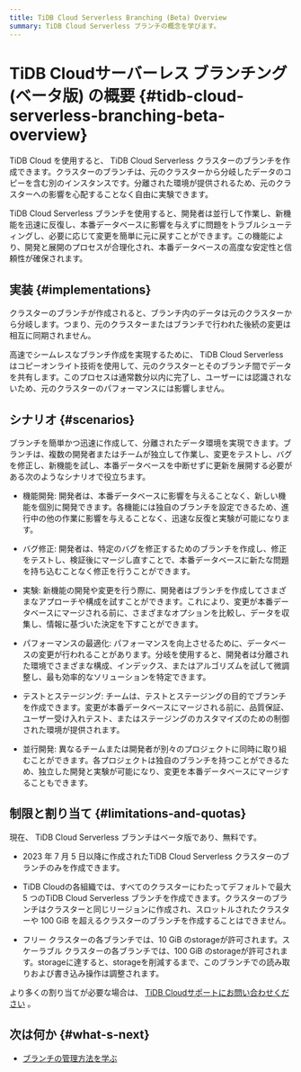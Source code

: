 ```yaml
---
title: TiDB Cloud Serverless Branching (Beta) Overview
summary: TiDB Cloud Serverless ブランチの概念を学びます。
---
```


# TiDB Cloudサーバーレス ブランチング (ベータ版) の概要 {#tidb-cloud-serverless-branching-beta-overview}

TiDB Cloud を使用すると、 TiDB Cloud Serverless クラスターのブランチを作成できます。クラスターのブランチは、元のクラスターから分岐したデータのコピーを含む別のインスタンスです。分離された環境が提供されるため、元のクラスターへの影響を心配することなく自由に実験できます。

TiDB Cloud Serverless ブランチを使用すると、開発者は並行して作業し、新機能を迅速に反復し、本番データベースに影響を与えずに問題をトラブルシューティングし、必要に応じて変更を簡単に元に戻すことができます。この機能により、開発と展開のプロセスが合理化され、本番データベースの高度な安定性と信頼性が確保されます。

## 実装 {#implementations}

クラスターのブランチが作成されると、ブランチ内のデータは元のクラスターから分岐します。つまり、元のクラスターまたはブランチで行われた後続の変更は相互に同期されません。

高速でシームレスなブランチ作成を実現するために、 TiDB Cloud Serverless はコピーオンライト技術を使用して、元のクラスターとそのブランチ間でデータを共有します。このプロセスは通常数分以内に完了し、ユーザーには認識されないため、元のクラスターのパフォーマンスには影響しません。

## シナリオ {#scenarios}

ブランチを簡単かつ迅速に作成して、分離されたデータ環境を実現できます。ブランチは、複数の開発者またはチームが独立して作業し、変更をテストし、バグを修正し、新機能を試し、本番データベースを中断せずに更新を展開する必要がある次のようなシナリオで役立ちます。

-   機能開発: 開発者は、本番データベースに影響を与えることなく、新しい機能を個別に開発できます。各機能には独自のブランチを設定できるため、進行中の他の作業に影響を与えることなく、迅速な反復と実験が可能になります。

-   バグ修正: 開発者は、特定のバグを修正するためのブランチを作成し、修正をテストし、検証後にマージし直すことで、本番データベースに新たな問題を持ち込むことなく修正を行うことができます。

-   実験: 新機能の開発や変更を行う際に、開発者はブランチを作成してさまざまなアプローチや構成を試すことができます。これにより、変更が本番データベースにマージされる前に、さまざまなオプションを比較し、データを収集し、情報に基づいた決定を下すことができます。

-   パフォーマンスの最適化: パフォーマンスを向上させるために、データベースの変更が行われることがあります。分岐を使用すると、開発者は分離された環境でさまざまな構成、インデックス、またはアルゴリズムを試して微調整し、最も効率的なソリューションを特定できます。

-   テストとステージング: チームは、テストとステージングの目的でブランチを作成できます。変更が本番データベースにマージされる前に、品質保証、ユーザー受け入れテスト、またはステージングのカスタマイズのための制御された環境が提供されます。

-   並行開発: 異なるチームまたは開発者が別々のプロジェクトに同時に取り組むことができます。各プロジェクトは独自のブランチを持つことができるため、独立した開発と実験が可能になり、変更を本番データベースにマージすることもできます。

## 制限と割り当て {#limitations-and-quotas}

現在、 TiDB Cloud Serverless ブランチはベータ版であり、無料です。

-   2023 年 7 月 5 日以降に作成されたTiDB Cloud Serverless クラスターのブランチのみを作成できます。

-   TiDB Cloudの各組織では、すべてのクラスターにわたってデフォルトで最大 5 つのTiDB Cloud Serverless ブランチを作成できます。クラスターのブランチはクラスターと同じリージョンに作成され、スロットルされたクラスターや 100 GiB を超えるクラスターのブランチを作成することはできません。

-   フリー クラスターの各ブランチでは、10 GiB のstorageが許可されます。スケーラブル クラスターの各ブランチでは、100 GiB のstorageが許可されます。storageに達すると、storageを削減するまで、このブランチでの読み取りおよび書き込み操作は調整されます。

より多くの割り当てが必要な場合は、 [TiDB Cloudサポートにお問い合わせください](/tidb-cloud/tidb-cloud-support.md) 。

## 次は何か {#what-s-next}

-   [ブランチの管理方法を学ぶ](/tidb-cloud/branch-manage.md)
